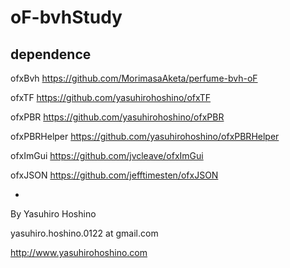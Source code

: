 # oF-bvhStudy

## dependence

ofxBvh
https://github.com/MorimasaAketa/perfume-bvh-oF

ofxTF
https://github.com/yasuhirohoshino/ofxTF

ofxPBR
https://github.com/yasuhirohoshino/ofxPBR

ofxPBRHelper
https://github.com/yasuhirohoshino/ofxPBRHelper

ofxImGui
https://github.com/jvcleave/ofxImGui

ofxJSON
https://github.com/jefftimesten/ofxJSON

-

By Yasuhiro Hoshino

yasuhiro.hoshino.0122 at gmail.com

http://www.yasuhirohoshino.com

